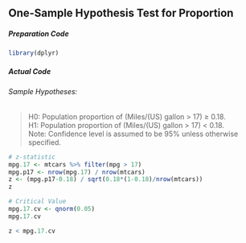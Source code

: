 ## One-Sample Hypothesis Test for Proportion
##### Preparation Code
```r
library(dplyr)
```
##### Actual Code
###### Sample Hypotheses:
>H0: Population proportion of (Miles/(US) gallon > 17) ≥ 0.18.</br>
>H1: Population proportion of (Miles/(US) gallon > 17) < 0.18.</br>
>Note: Confidence level is assumed to be 95% unless otherwise specified.
```r
# z-statistic
mpg.17 <- mtcars %>% filter(mpg > 17)
mpg.p17 <- nrow(mpg.17) / nrow(mtcars)
z <- (mpg.p17-0.18) / sqrt(0.18*(1-0.18)/nrow(mtcars))
z

# Critical Value
mpg.17.cv <- qnorm(0.05)
mpg.17.cv

z < mpg.17.cv
```
